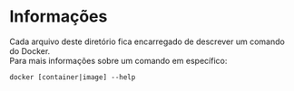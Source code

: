 # Informações

Cada arquivo deste diretório fica encarregado de descrever um comando do Docker.  
Para mais informações sobre um comando em específico:

```shell
docker [container|image] --help
```
